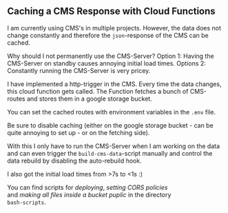 
## Caching a CMS Response with Cloud Functions

I am currently using CMS's in multiple projects. However,
the data does not change constantly and therefore the 
`json`-response of the CMS can be cached.

Why should I not permanently use the CMS-Server? Option 1: 
Having the CMS-Server on standby causes annoying initial 
load times. Options 2: Constantly running the CMS-Server 
is very pricey.

I have implemented a http-trigger in the CMS. Every time
the data changes, this cloud function gets called. The 
Function fetches a bunch of CMS-routes and stores them
in a google storage bucket.

You can set the cached routes with environment variables
in the `.env` file.

Be sure to disable caching (either on the google storage 
bucket - can be quite annoying to set up - or on the fetching
side).

With this I only have to run the CMS-Server when I am working 
on the data and can even trigger the `build-cms-data`-script
manually and control the data rebuild by disabling the 
auto-rebuild hook.

I also got the initial load times from >7s to <1s :)

You can find scripts for *deploying*, *setting CORS policies*  
and *making all files inside a bucket puplic* in the directory  
`bash-scripts`.
